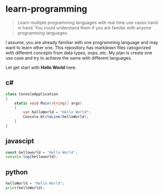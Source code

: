 # learn-programming

> Learn multiple programming languages with real time use cases hand in hand. You could understand them if you are familar with anyone programming languages.

I assume, you are already familiar with one programming language and may want to learn other one. This repository has markdown files catogorized with different concepts from data types, oops..etc. My plan is create one use case and try to achieve the same with different languages.

Let get start with **Hello World** here.

## c#

```csharp
class ConsoleApplication 
{
    static void Main(string[] args)
    {
	    var helloWorld = "Hello World";
		Console.WriteLine(helloWorld);
    }
}
```

## javascipt

```js
const helloworld = 'Hello World';
console.log(helloworld);
```

## python

```python
helloWorld = "Hello World";
print(helloWorld);
```
